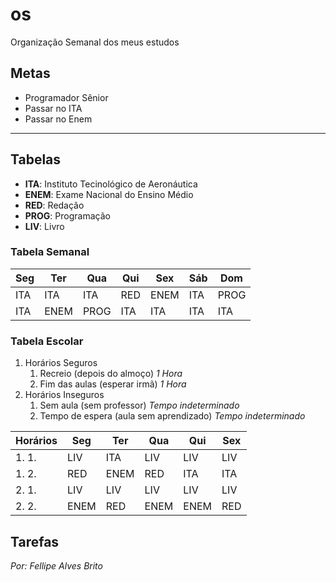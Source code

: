 # os
 Organização Semanal dos meus estudos

## Metas
 - Programador Sênior
 - Passar no ITA
 - Passar no Enem
---
## Tabelas
 - **ITA**: Instituto Tecinológico de Aeronáutica
 - **ENEM**: Exame Nacional do Ensino Médio
 - **RED**: Redação
 - **PROG**: Programação
 - **LIV**: Livro

### Tabela Semanal
 |Seg|Ter|Qua|Qui|Sex|Sáb|Dom|
 |---|---|---|---|---|---|---|
 |ITA|ITA|ITA|RED|ENEM|ITA|PROG|
 |ITA|ENEM|PROG|ITA|ITA|ITA|ITA|

### Tabela Escolar
 1. Horários Seguros
    1. Recreio (depois do almoço) *1 Hora*
    2. Fim das aulas (esperar irmã) *1 Hora*
 2. Horários Inseguros
    1. Sem aula (sem professor) *Tempo indeterminado*
    2. Tempo de espera (aula sem aprendizado) *Tempo indeterminado*

 |Horários|Seg|Ter|Qua|Qui|Sex|
 |--------|---|---|---|---|---|
 |1. 1.|LIV|ITA|LIV|LIV|LIV|
 |1. 2.|RED|ENEM|RED|ITA|ITA|
 |2. 1.|LIV|LIV|LIV|LIV|LIV|
 |2. 2.|ENEM|RED|ENEM|ENEM|RED|

## Tarefas
 

*Por: Fellipe Alves Brito*